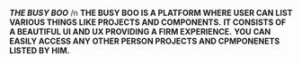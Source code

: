 ***THE BUSY BOO*** /n
**THE BUSY BOO IS A PLATFORM WHERE USER CAN LIST VARIOUS THINGS LIKE PROJECTS AND COMPONENTS.**
**IT CONSISTS OF A BEAUTIFUL UI AND UX PROVIDING A FIRM EXPERIENCE.**
**YOU CAN EASILY ACCESS ANY OTHER PERSON PROJECTS AND CPMPONENETS LISTED BY HIM.**
